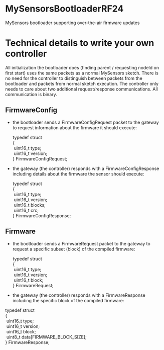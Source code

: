 # MySensorsBootloaderRF24
MySensors bootloader supporting over-the-air firmware updates 

<h1>Technical details to write your own controller</h1>
All initialization the bootloader does (finding parent / requesting nodeId on first start) uses the same packets as a normal MySensors sketch. There is no need for the controller to distinguish between packets from the bootloader and packets from normal sketch execution. The controller only needs to care about two additional request/response communications. All communication is binary.
<h2>FirmwareConfig</h2>
<ul>
<li>the bootloader sends a FirmwareConfigRequest packet to the gateway to request information about the firmware it should execute:
<p>
typedef struct<br/>
{<br/>
&nbsp;uint16_t type;<br/>
&nbsp;uint16_t version;<br/>
} FirmwareConfigRequest;
</p>
<li>the gateway (the controller) responds with a FirmwareConfigResponse including details about the firmware the sensor should execute:
<p>
typedef struct<br/>
{<br/>
&nbsp;uint16_t type;<br/>
&nbsp;uint16_t version;<br/>
&nbsp;uint16_t blocks;<br/>
&nbsp;uint16_t crc;<br/>
} FirmwareConfigResponse;
</p>
</ul>
<h2>Firmware</h2>
<ul>
<li>the bootloader sends a FirmwareRequest packet to the gateway to request a specific subset (block) of the compiled firmware:
<p>
typedef struct<br/>
{<br/>
&nbsp;uint16_t type;<br/>
&nbsp;uint16_t version;<br/>
&nbsp;uint16_t block;<br/>
} FirmwareRequest;
</p>
<li>the gateway (the controller) responds with a FirmwareResponse including the specific block of the compiled firmware:
</ul>
<p>
typedef struct<br/>
{<br/>
&nbsp;uint16_t type;<br/>
&nbsp;uint16_t version;<br/>
&nbsp;uint16_t block;<br/>
&nbsp;uint8_t data[FIRMWARE_BLOCK_SIZE];<br/>
} FirmwareResponse;
</p> 

